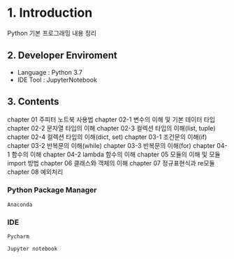 # 1. Introduction

Python 기본 프로그래밍 내용 정리

## 2. Developer Enviroment

 - Language : Python 3.7
 - IDE Tool : JupyterNotebook

## 3. Contents

   chapter 01   주피터 노트북 사용법
   chapter 02-1 변수의 이해 및 기본 데이터 타입
   chapter 02-2 문자열 타입의 이해
   chapter 02-3 컬렉션 타입의 이해(list, tuple)
   chapter 02-4 컬렉션 타입의 이해(dict, set)
   chapter 03-1 조건문의 이해(if)
   chapter 03-2 반복문의 이해(while)
   chapter 03-3 반복문의 이해(for)
   chapter 04-1 함수의 이해
   chapter 04-2 lambda 함수의 이해
   chapter 05   모듈의 이해 및 모듈 import 방법
   chapter 06   클래스와 객체의 이해
   chapter 07   정규표현식과 re모듈
   chapter 08   예외처리

### Python Package Manager



    Anaconda

### IDE

 
    Pycharm
 
    Jupyter notebook
